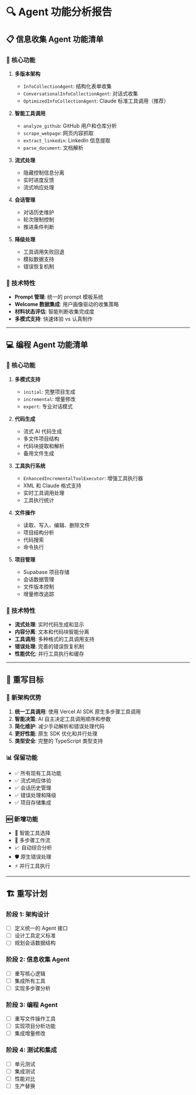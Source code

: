 # 🔍 Agent 功能分析报告

## 📋 信息收集 Agent 功能清单

### 🎯 核心功能
1. **多版本架构**
   - `InfoCollectionAgent`: 结构化表单收集
   - `ConversationalInfoCollectionAgent`: 对话式收集
   - `OptimizedInfoCollectionAgent`: Claude 标准工具调用（推荐）

2. **智能工具调用**
   - `analyze_github`: GitHub 用户和仓库分析
   - `scrape_webpage`: 网页内容抓取
   - `extract_linkedin`: LinkedIn 信息提取
   - `parse_document`: 文档解析

3. **流式处理**
   - 隐藏控制信息分离
   - 实时进度反馈
   - 流式响应处理

4. **会话管理**
   - 对话历史维护
   - 轮次限制控制
   - 推进条件判断

5. **降级处理**
   - 工具调用失败回退
   - 模拟数据支持
   - 错误恢复机制

### 🔧 技术特性
- **Prompt 管理**: 统一的 prompt 模板系统
- **Welcome 数据集成**: 用户画像驱动的收集策略
- **材料状态评估**: 智能判断收集完成度
- **多模式支持**: 快速体验 vs 认真制作

---

## 💻 编程 Agent 功能清单

### 🎯 核心功能
1. **多模式支持**
   - `initial`: 完整项目生成
   - `incremental`: 增量修改
   - `expert`: 专业对话模式

2. **代码生成**
   - 流式 AI 代码生成
   - 多文件项目结构
   - 代码块提取和解析
   - 备用文件生成

3. **工具执行系统**
   - `EnhancedIncrementalToolExecutor`: 增强工具执行器
   - XML 和 Claude 格式支持
   - 实时工具调用处理
   - 工具执行统计

4. **文件操作**
   - 读取、写入、编辑、删除文件
   - 项目结构分析
   - 代码搜索
   - 命令执行

5. **项目管理**
   - Supabase 项目存储
   - 会话数据管理
   - 文件版本控制
   - 增量修改追踪

### 🔧 技术特性
- **流式处理**: 实时代码生成和显示
- **内容分离**: 文本和代码块智能分离
- **工具调用**: 多种格式的工具调用支持
- **错误处理**: 完善的错误恢复机制
- **性能优化**: 并行工具执行和缓存

---

## 🎯 重写目标

### 🚀 新架构优势
1. **统一工具调用**: 使用 Vercel AI SDK 原生多步骤工具调用
2. **智能决策**: AI 自主决定工具调用顺序和参数
3. **简化维护**: 减少手动解析和错误处理代码
4. **更好性能**: 原生 SDK 优化和并行处理
5. **类型安全**: 完整的 TypeScript 类型支持

### 📊 保留功能
- ✅ 所有现有工具功能
- ✅ 流式响应体验
- ✅ 会话历史管理
- ✅ 错误处理和降级
- ✅ 项目存储集成

### 🆕 新增功能
- 🎯 智能工具选择
- 🔄 多步骤工作流
- 📈 自动综合分析
- 🛡️ 原生错误处理
- ⚡ 并行工具执行

---

## 🏗️ 重写计划

### 阶段 1: 架构设计
- [ ] 定义统一的 Agent 接口
- [ ] 设计工具定义标准
- [ ] 规划会话数据结构

### 阶段 2: 信息收集 Agent
- [ ] 重写核心逻辑
- [ ] 集成所有工具
- [ ] 实现多步骤分析

### 阶段 3: 编程 Agent  
- [ ] 重写文件操作工具
- [ ] 实现项目分析功能
- [ ] 集成增量修改

### 阶段 4: 测试和集成
- [ ] 单元测试
- [ ] 集成测试
- [ ] 性能对比
- [ ] 生产替换

